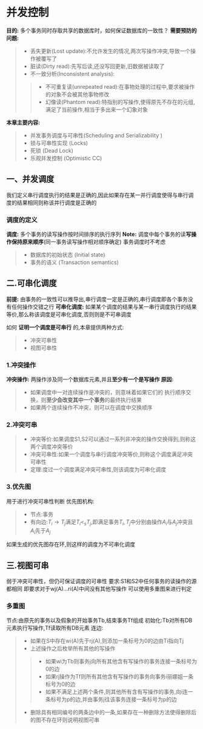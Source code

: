 # 并发控制
**目的:** 多个事务同时存取共享的数据库时，如何保证数据库的一致性？
**需要预防的问题:**
>+ 丢失更新(Lost update):不允许发生的情况,两次写操作冲突,导致一个操作被覆写了
>+ 脏读(Dirty read):先写后读,还没写回更新,旧数据被读取了
>+ 不一致分析(Inconsistent analysis):
>>+ 不可重复读(unrepeated read):在事物处理的过程中,要求被操作的对象不会被其他事物修改
>>+ 幻像读(Phantom read):特指别的写操作,使得原先不存在的元组,满足了当前操作,相当于多出来一个幻象对象

**本章主要内容:**
>+ 并发事务调度与可串性(Scheduling and Serializability )
>+ 锁与可串性实现 (Locks)
>+ 死锁 (Dead Lock)
>+ 乐观并发控制 (Optimistic CC)

## 一、并发调度
我们定义串行调度执行的结果是正确的,因此如果存在某一并行调度使得与串行调度的结果相同则称该并行调度是正确的
### 调度的定义
**调度:** 多个事务的读写操作按时间排序的执行序列
**Note:**
调度中每个事务的读**写操作保持原来顺序**(同一事务读写操作相对顺序确定)
事务调度时不考虑
>+ 数据库的初始状态 (Initial state)
>+ 事务的语义 (Transaction semantics)

## 二.可串化调度
**前提:** 由事务的一致性可以推导出,串行调度一定是正确的,串行调度即各个事务没有任何操作交错之行
**可串化调度:** 如果某个调度的结果与某一串行调度执行的结果等价,那么称该调度是可串化调度,否则则是不可串调度

如何 **证明一个调度是可串行** 的,本章提供两种方式:
>+ 冲突可串性
>+ 视图可串性

### 1.冲突操作
**冲突操作:** 两操作涉及同一个数据库元素,并且**至少有一个是写操作**
**原因:** 
>+ 如果调度中一对连续操作是冲突的，则意味着如果它们的 执行顺序交换，则**至少会改变其中一个事务**的最终执行结果
>+ 如果两个连续操作不冲突，则可以在调度中交换顺序

### 2.冲突可串
>+ 冲突等价:如果调度S1,S2可以通过一系列非冲突的操作交换得到,则称这两个调度冲突等价
>+ 冲突可串性:如果一个调度与串行调度冲突等价,则称这个调度满足冲突可串性
>+ 定理:度过一个调度满足冲突可串性,则该调度为可串化调度

### 3.优先图
用于进行冲突可串性判断
优先图机构:
>+ 节点:事务
>+ 有向边:$T_i\to T_j$满足$T_i<_s T_j$,即满足事务$T_i,T_j$中分别由操作$A_i$与$A_j$冲突且$A_i$先于$A_j$

如果生成的优先图存在环,则这样的调度为不可串化调度

## 三.视图可串
弱于冲突可串性，但仍可保证调度的可串性
要求:S1和S2中任何事务的读操作的源都相同
即要求对于wj(A)...ri(A)中间没有其他写操作
可以使用多重图来进行判定

### 多重图
节点:由原先的事务以及假象的开始事务Tb,结束事务Tf组成
初始化:Tb对所有DB元素执行写操作,Tf读取所有DB元素
连边:
>+ 如果在S中存在wi(A)先于rj(A),则添加一条标号为0的边由Ti指向Tj
>+ 上述操作之后枚举所有其他的写操作
>>+ 如果wi为Tb则事务j向所有其他含有写操作的事务连接一条标号为0的边
>>+ 如果rj操作为Tf则所有其他含有写操作的事务向事务i丽娜姐一条标号为0的边
>>+ 如果不满足上述两个条件,则其他所有含有写操作的事务,向i连一条标号为p的边,并由事务j往该事务连接一条标号为p的边
>+ 删除具有相同编号的两条边中的一条,如果存在一种删除方法使得删除后的图不存在环则说明视图可串
